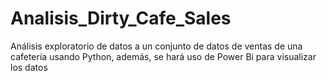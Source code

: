 # Analisis_Dirty_Cafe_Sales
Análisis exploratorio de datos a un conjunto de datos de ventas de una cafetería usando Python, además, se hará uso de Power Bi para visualizar los datos
